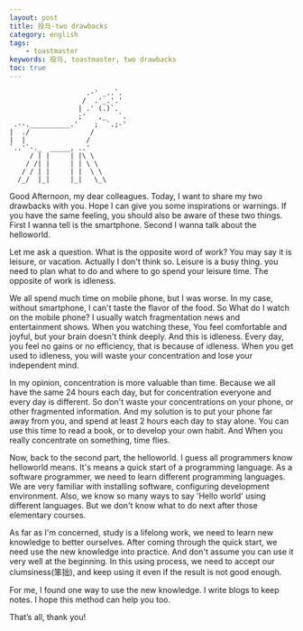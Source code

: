 ```yaml
---
layout: post
title: 投马-two drawbacks
category: english
tags:
    - toastmaster
keywords: 投马, toastmaster, two drawbacks
toc: true
---
```



~~~
                   .-' _..`.         
                  /  .'_.'.'
                 | .' (.)`.
                 ;'   ,_   `.
 .--.__________.'    ;  `.;-'
|  ./               /
|  |               / 
`..'`-._  _____, ..'
     / | |     | |\ \
    / /| |     | | \ \
   / / | |     | |  \ \
  /_/  |_|     |_|   \_\     
~~~
<!--more-->

Good Afternoon, my dear colleagues. Today, I want to share my two drawbacks with you. Hope I can give you some inspirations or warnings. If you have the same feeling, you should also be aware of these two things.
First I wanna tell is the smartphone. Second I wanna talk about the helloworld.

Let me ask a question. What is the opposite word of work? You may say it is leisure, or vacation. Actually I don't think so. Leisure is a busy thing. you need to plan what to do and where to go spend your leisure time. The opposite of work is idleness.

We all spend much time on mobile phone, but I was worse. In my case, without smartphone, I can't taste the flavor of the food. So What do I watch on the mobile phone? I usually watch fragmentation news and entertainment shows. When you watching these, You feel comfortable and joyful, but your brain doesn't think deeply. And this is idleness. Every day, you feel no gains or no efficiency, that is because of idleness. When you get used to idleness, you will waste your concentration and lose your independent mind.

In my opinion, concentration is more valuable than time. Because we all have the same 24 hours each day, but for concentration everyone and every day is different. So don't waste your concentrations on your phone, or other fragmented information. And my solution is to put your phone far away from you, and spend at least 2 hours each day to stay alone. You can use this time to read a book, or to develop your own habit. And When you really concentrate on something, time flies.

Now, back to the second part, the helloworld. I guess all programmers know helloworld means. It's means a quick start of a programming language. As a software programmer, we need to learn different programming languages. We are very familiar with installing software, configuring development environment. Also, we know so many ways to say 'Hello world' using different languages. But we don't know what to do next after those elementary courses.

As far as I'm concerned, study is a lifelong work, we need to learn new knowledge to better ourselves. After coming through the quick start, we need use the new knowledge into practice. And don't assume you can use it very well at the beginning. In this using process, we need to accept our clumsiness(笨拙), and keep using it even if the result is not good enough.

For me, I found one way to use the new knowledge. I write blogs to keep notes. I hope this method can help you too.

That’s all, thank you!
